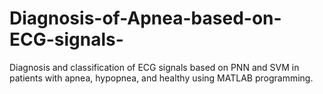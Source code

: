 # Diagnosis-of-Apnea-based-on-ECG-signals-
Diagnosis and classification of ECG signals based on PNN and SVM in patients with apnea, hypopnea, and healthy using MATLAB programming.
